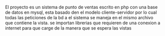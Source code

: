 El proyecto es un sistema de punto de ventas escrito en php con una base de datos en mysql, esta basado den el modelo cliente-servidor por lo cual todas 
las peticiones de la bd a el sistema se maneja en el mismo archivo que contiene la vista.
se importan librerias que requieren de una conexion a internet para que carge de la manera que se espera las vistas
